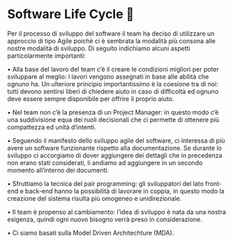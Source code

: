 ﻿# Software Life Cycle 🔄 
Per il processo di sviluppo del software il team ha deciso di utilizzare un approccio di tipo Agile poichè ci è sembrata la modalità più consona alle nostre modalità di sviluppo.
Di seguito indichiamo alcuni aspetti particolarmente importanti:

• Alla base del lavoro del team c’è il creare le condizioni migliori per poter sviluppare al meglio: i lavori vengono assegnati in base alle abilità che ognuno ha. Un ulteriore principio importantissimo è la coesione tra di noi: tutti devono sentirsi liberi di chiedere aiuto in caso di difficoltà ed ognuno deve essere sempre disponibile per offrire il proprio aiuto.

• Nel team non c’è la presenza di un Project Manager: in questo modo c’è una suddivisione equa dei ruoli decisionali che ci permette di ottenere più compattezza ed unità d’intenti.

• Seguendo il manifesto dello sviluppo agile del software, ci interessa di più avere un software funzionante rispetto alla documentazione. Se durante lo sviluppo ci accorgiamo di dover aggiungere dei dettagli che in precedenza non erano stati considerati, li andiamo ad aggiungere in un secondo momento all’interno dei documenti.

• Sfruttiamo la tecnica del pair programming: gli sviluppatori del lato front-end e back-end hanno la possibilità di lavorare in coppia, in questo modo la creazione del sistema risulta più omogeneo e unidirezionale.

• Il team è propenso al cambiamento: l’idea di sviluppo è nata da una nostra esigenza, quindi ogni nuovo bisogno verrà preso in considerazione.

• Ci siamo basati sulla Model Driven Architechture (MDA).
